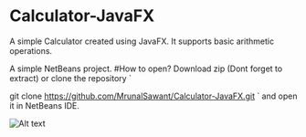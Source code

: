 # Calculator-JavaFX
A simple Calculator created using JavaFX.
It supports basic arithmetic operations.

A simple NetBeans project.
#How to open?
Download zip (Dont forget to extract) or clone the repository
`

git clone https://github.com/MrunalSawant/Calculator-JavaFX.git
`
and open it in NetBeans IDE.

![Alt text](https://github.com/MrunalSawant/Calculator-JavaFX/blob/master/src/calculatorjavafx/JavaFxCalculator.png?raw=true "JavaFx Calculator")
